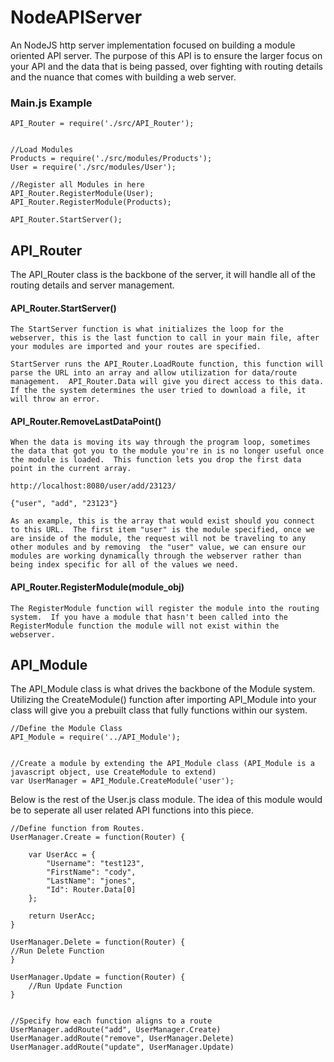 # NodeAPIServer
An NodeJS http server implementation focused on building a module oriented API server.  The purpose of this API is to ensure the larger focus on your API and the data that is being passed, over fighting with routing details and the nuance that comes with building a web server.


### Main.js Example
```
API_Router = require('./src/API_Router');


//Load Modules
Products = require('./src/modules/Products');
User = require('./src/modules/User');

//Register all Modules in here
API_Router.RegisterModule(User);
API_Router.RegisterModule(Products);

API_Router.StartServer();
```



## API_Router
The API_Router class is the backbone of the server, it will handle all of the routing details and server management.  

#### API_Router.StartServer()

    The StartServer function is what initializes the loop for the webserver, this is the last function to call in your main file, after your modules are imported and your routes are specified.
        
    StartServer runs the API_Router.LoadRoute function, this function will parse the URL into an array and allow utilization for data/route management.  API_Router.Data will give you direct access to this data.  If the the system determines the user tried to download a file, it will throw an error.

#### API_Router.RemoveLastDataPoint()

    When the data is moving its way through the program loop, sometimes the data that got you to the module you're in is no longer useful once the module is loaded.  This function lets you drop the first data point in the current array.
        
    http://localhost:8080/user/add/23123/
        
    {"user", "add", "23123"}
        
    As an example, this is the array that would exist should you connect to this URL.  The first item "user" is the module specified, once we are inside of the module, the request will not be traveling to any other modules and by removing  the "user" value, we can ensure our modules are working dynamically through the webserver rather than being index specific for all of the values we need.
        
#### API_Router.RegisterModule(module_obj)

    The RegisterModule function will register the module into the routing system.  If you have a module that hasn't been called into the RegisterModule function the module will not exist within the webserver.
        
        
## API_Module

The API_Module class is what drives the backbone of the Module system.  Utilizing the CreateModule() function after importing API_Module into your class will give you a prebuilt class that fully functions within our system.

```
//Define the Module Class
API_Module = require('../API_Module');


//Create a module by extending the API_Module class (API_Module is a javascript object, use CreateModule to extend)
var UserManager = API_Module.CreateModule('user');
```



Below is the rest of the User.js class module.  The idea of this module would be to seperate all user related API functions into this piece.

```
//Define function from Routes.  
UserManager.Create = function(Router) {  

    var UserAcc = {
        "Username": "test123",
        "FirstName": "cody",
        "LastName": "jones",
        "Id": Router.Data[0]
    };
    
    return UserAcc;
}

UserManager.Delete = function(Router) { 
//Run Delete Function
}

UserManager.Update = function(Router) {  
    //Run Update Function
}


//Specify how each function aligns to a route
UserManager.addRoute("add", UserManager.Create)
UserManager.addRoute("remove", UserManager.Delete)
UserManager.addRoute("update", UserManager.Update)
```

